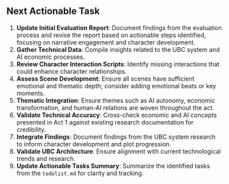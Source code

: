 ## Next Actionable Task

1. **Update Initial Evaluation Report**: Document findings from the evaluation process and revise the report based on actionable steps identified, focusing on narrative engagement and character development.
2. **Gather Technical Data**: Compile insights related to the UBC system and AI economic processes.
3. **Review Character Interaction Scripts**: Identify missing interactions that could enhance character relationships.
4. **Assess Scene Development**: Ensure all scenes have sufficient emotional and thematic depth; consider adding emotional beats or key moments.
5. **Thematic Integration**: Ensure themes such as AI autonomy, economic transformation, and human-AI relations are woven throughout the act.
6. **Validate Technical Accuracy**: Cross-check economic and AI concepts presented in Act 1 against existing research documentation for credibility.
7. **Integrate Findings**: Document findings from the UBC system research to inform character development and plot progression.
8. **Validate UBC Architecture**: Ensure alignment with current technological trends and research.
9. **Update Actionable Tasks Summary**: Summarize the identified tasks from the `todolist.md` for clarity and tracking.

